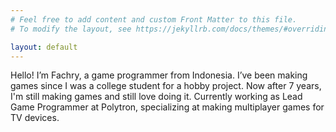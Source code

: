 ```yaml
---
# Feel free to add content and custom Front Matter to this file.
# To modify the layout, see https://jekyllrb.com/docs/themes/#overriding-theme-defaults

layout: default
---
```


Hello! I’m Fachry, a game programmer from Indonesia. I’ve been making games since I was a college student for a hobby project. Now after 7 years, I'm still making games and still love doing it. Currently working as Lead Game Programmer at Polytron, specializing at making multiplayer games for TV devices. 